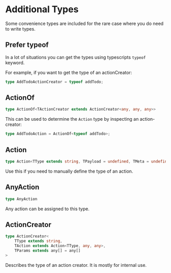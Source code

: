 # Additional Types

Some convenience types are included for the rare case where you do need to write types.

## Prefer typeof

In a lot of situations you can get the types using typescripts `typeof` keyword.

For example, if you want to get the type of an actionCreator:

```typescript
type AddTodoActionCreator = typeof addTodo;
```

## ActionOf

```typescript
type ActionOf<TActionCreator extends ActionCreator<any, any, any>>
```
This can be used to determine the `Action` type by inspecting an action-creator:

```typescript
type AddTodoAction = ActionOf<typeof addTodo>;
```

## Action

```typescript
type Action<TType extends string, TPayload = undefined, TMeta = undefined>
```

Use this if you need to manually define the type of an action.

## AnyAction

```typescript
type AnyAction
```

Any action can be assigned to this type.

## ActionCreator

```typescript
type ActionCreator<
    TType extends string,
    TAction extends Action<TType, any, any>,
    TParams extends any[] = any[]
>
```

Describes the type of an action creator. It is mostly for internal use.
